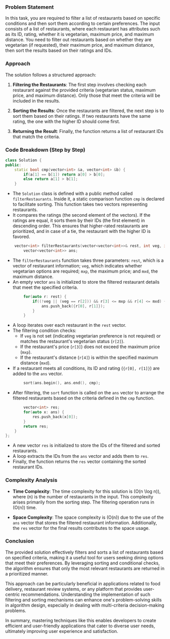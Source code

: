 
### Problem Statement
In this task, you are required to filter a list of restaurants based on specific conditions and then sort them according to certain preferences. The input consists of a list of restaurants, where each restaurant has attributes such as its ID, rating, whether it is vegetarian, maximum price, and maximum distance. You need to filter out restaurants based on whether they are vegetarian (if requested), their maximum price, and maximum distance, then sort the results based on their ratings and IDs.

### Approach
The solution follows a structured approach:
1. **Filtering the Restaurants**: The first step involves checking each restaurant against the provided criteria (vegetarian status, maximum price, and maximum distance). Only those that meet the criteria will be included in the results.

2. **Sorting the Results**: Once the restaurants are filtered, the next step is to sort them based on their ratings. If two restaurants have the same rating, the one with the higher ID should come first.

3. **Returning the Result**: Finally, the function returns a list of restaurant IDs that match the criteria.

### Code Breakdown (Step by Step)

```cpp
class Solution {
public:
    static bool cmp(vector<int> &a, vector<int> &b) {
        if(a[1] == b[1]) return a[0] > b[0];
        else return a[1] > b[1];
    }
```
- The `Solution` class is defined with a public method called `filterRestaurants`. Inside it, a static comparison function `cmp` is declared to facilitate sorting. This function takes two vectors representing restaurants.
- It compares the ratings (the second element of the vectors). If the ratings are equal, it sorts them by their IDs (the first element) in descending order. This ensures that higher-rated restaurants are prioritized, and in case of a tie, the restaurant with the higher ID is favored.

```cpp
    vector<int> filterRestaurants(vector<vector<int>>& rest, int veg, int mxp, int mxd) {
        vector<vector<int>> ans;
```
- The `filterRestaurants` function takes three parameters: `rest`, which is a vector of restaurant information; `veg`, which indicates whether vegetarian options are required; `mxp`, the maximum price; and `mxd`, the maximum distance.
- An empty vector `ans` is initialized to store the filtered restaurant details that meet the specified criteria.

```cpp
        for(auto r: rest) {
            if((!veg || (veg == r[2])) && r[3] <= mxp && r[4] <= mxd) {
                ans.push_back({r[0], r[1]});
            }
        }
```
- A loop iterates over each restaurant in the `rest` vector.
- The filtering condition checks:
  - If `veg` is not set (indicating vegetarian preference is not required) or matches the restaurant's vegetarian status (`r[2]`).
  - If the restaurant's price (`r[3]`) does not exceed the maximum price (`mxp`).
  - If the restaurant's distance (`r[4]`) is within the specified maximum distance (`mxd`).
- If a restaurant meets all conditions, its ID and rating (`{r[0], r[1]}`) are added to the `ans` vector.

```cpp
        sort(ans.begin(), ans.end(), cmp);
```
- After filtering, the `sort` function is called on the `ans` vector to arrange the filtered restaurants based on the criteria defined in the `cmp` function.

```cpp
        vector<int> res;
        for(auto x: ans) {
            res.push_back(x[0]);
        }
        return res;
    }
};
```
- A new vector `res` is initialized to store the IDs of the filtered and sorted restaurants.
- A loop extracts the IDs from the `ans` vector and adds them to `res`.
- Finally, the function returns the `res` vector containing the sorted restaurant IDs.

### Complexity Analysis

- **Time Complexity**: The time complexity for this solution is \(O(n \log n)\), where \(n\) is the number of restaurants in the input. This complexity arises primarily from the sorting step. The filtering operation runs in \(O(n)\) time.

- **Space Complexity**: The space complexity is \(O(n)\) due to the use of the `ans` vector that stores the filtered restaurant information. Additionally, the `res` vector for the final results contributes to the space usage.

### Conclusion
The provided solution effectively filters and sorts a list of restaurants based on specified criteria, making it a useful tool for users seeking dining options that meet their preferences. By leveraging sorting and conditional checks, the algorithm ensures that only the most relevant restaurants are returned in a prioritized manner.

This approach can be particularly beneficial in applications related to food delivery, restaurant review systems, or any platform that provides user-centric recommendations. Understanding the implementation of such filtering and sorting mechanisms can enhance one's problem-solving skills in algorithm design, especially in dealing with multi-criteria decision-making problems.

In summary, mastering techniques like this enables developers to create efficient and user-friendly applications that cater to diverse user needs, ultimately improving user experience and satisfaction.